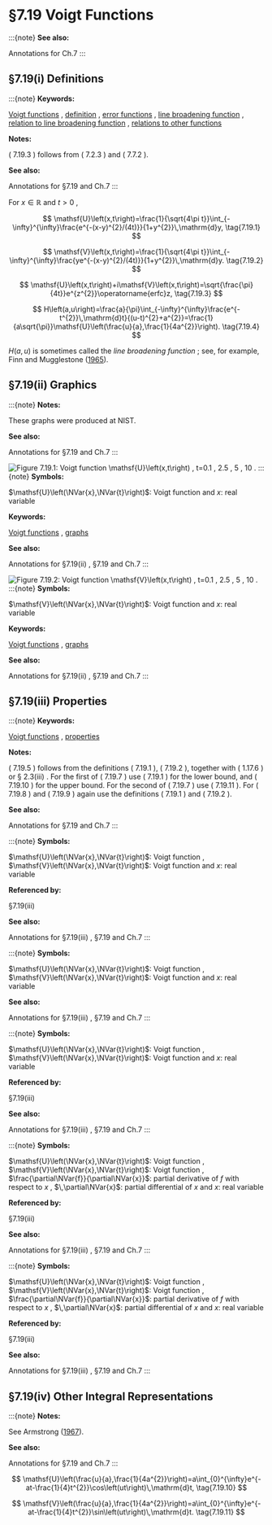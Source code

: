 # §7.19 Voigt Functions

:::{note}
**See also:**

Annotations for Ch.7
:::


## §7.19(i) Definitions

:::{note}
**Keywords:**

[Voigt functions](http://dlmf.nist.gov/search/search?q=Voigt%20functions) , [definition](http://dlmf.nist.gov/search/search?q=definition) , [error functions](http://dlmf.nist.gov/search/search?q=error%20functions) , [line broadening function](http://dlmf.nist.gov/search/search?q=line%20broadening%20function) , [relation to line broadening function](http://dlmf.nist.gov/search/search?q=relation%20to%20line%20broadening%20function) , [relations to other functions](http://dlmf.nist.gov/search/search?q=relations%20to%20other%20functions)

**Notes:**

( 7.19.3 ) follows from ( 7.2.3 ) and ( 7.7.2 ).

**See also:**

Annotations for §7.19 and Ch.7
:::

For $x\in\mathbb{R}$ and $t>0$ ,


<a id="E1"></a>
$$
\mathsf{U}\left(x,t\right)=\frac{1}{\sqrt{4\pi t}}\int_{-\infty}^{\infty}\frac{e^{-(x-y)^{2}/(4t)}}{1+y^{2}}\,\mathrm{d}y, \tag{7.19.1}
$$


<a id="E2"></a>
$$
\mathsf{V}\left(x,t\right)=\frac{1}{\sqrt{4\pi t}}\int_{-\infty}^{\infty}\frac{ye^{-(x-y)^{2}/(4t)}}{1+y^{2}}\,\mathrm{d}y. \tag{7.19.2}
$$


<a id="E3"></a>
$$
\mathsf{U}\left(x,t\right)+i\mathsf{V}\left(x,t\right)=\sqrt{\frac{\pi}{4t}}e^{z^{2}}\operatorname{erfc}z, \tag{7.19.3}
$$


<a id="E4"></a>
$$
H\left(a,u\right)=\frac{a}{\pi}\int_{-\infty}^{\infty}\frac{e^{-t^{2}}\,\mathrm{d}t}{(u-t)^{2}+a^{2}}=\frac{1}{a\sqrt{\pi}}\mathsf{U}\left(\frac{u}{a},\frac{1}{4a^{2}}\right). \tag{7.19.4}
$$

$H\left(a,u\right)$ is sometimes called the *line broadening function* ; see, for example, Finn and Mugglestone ([1965](./bib/F.html#bib802 "Tables of the line broadening function ⁢ H ( a , v )")).


## §7.19(ii) Graphics

:::{note}
**Notes:**

These graphs were produced at NIST.

**See also:**

Annotations for §7.19 and Ch.7
:::

<a id="F1"></a>

![Figure 7.19.1: Voigt function $\mathsf{U}\left(x,t\right)$ , $t=0.1$ , $2.5$ , $5$ , $10$ .](7/19/F1.png)
:::{note}
**Symbols:**

$\mathsf{U}\left(\NVar{x},\NVar{t}\right)$: Voigt function and $x$: real variable

**Keywords:**

[Voigt functions](http://dlmf.nist.gov/search/search?q=Voigt%20functions) , [graphs](http://dlmf.nist.gov/search/search?q=graphs)

**See also:**

Annotations for §7.19(ii) , §7.19 and Ch.7
:::

<a id="F2"></a>

![Figure 7.19.2: Voigt function $\mathsf{V}\left(x,t\right)$ , $t=0.1$ , $2.5$ , $5$ , $10$ .](7/19/F2.png)
:::{note}
**Symbols:**

$\mathsf{V}\left(\NVar{x},\NVar{t}\right)$: Voigt function and $x$: real variable

**Keywords:**

[Voigt functions](http://dlmf.nist.gov/search/search?q=Voigt%20functions) , [graphs](http://dlmf.nist.gov/search/search?q=graphs)

**See also:**

Annotations for §7.19(ii) , §7.19 and Ch.7
:::


## §7.19(iii) Properties

:::{note}
**Keywords:**

[Voigt functions](http://dlmf.nist.gov/search/search?q=Voigt%20functions) , [properties](http://dlmf.nist.gov/search/search?q=properties)

**Notes:**

( 7.19.5 ) follows from the definitions ( 7.19.1 ), ( 7.19.2 ), together with ( 1.17.6 ) or § 2.3(iii) . For the first of ( 7.19.7 ) use ( 7.19.1 ) for the lower bound, and ( 7.19.10 ) for the upper bound. For the second of ( 7.19.7 ) use ( 7.19.11 ). For ( 7.19.8 ) and ( 7.19.9 ) again use the definitions ( 7.19.1 ) and ( 7.19.2 ).

**See also:**

Annotations for §7.19 and Ch.7
:::

:::{note}
**Symbols:**

$\mathsf{U}\left(\NVar{x},\NVar{t}\right)$: Voigt function , $\mathsf{V}\left(\NVar{x},\NVar{t}\right)$: Voigt function and $x$: real variable

**Referenced by:**

§7.19(iii)

**See also:**

Annotations for §7.19(iii) , §7.19 and Ch.7
:::

:::{note}
**Symbols:**

$\mathsf{U}\left(\NVar{x},\NVar{t}\right)$: Voigt function , $\mathsf{V}\left(\NVar{x},\NVar{t}\right)$: Voigt function and $x$: real variable

**See also:**

Annotations for §7.19(iii) , §7.19 and Ch.7
:::

:::{note}
**Symbols:**

$\mathsf{U}\left(\NVar{x},\NVar{t}\right)$: Voigt function , $\mathsf{V}\left(\NVar{x},\NVar{t}\right)$: Voigt function and $x$: real variable

**Referenced by:**

§7.19(iii)

**See also:**

Annotations for §7.19(iii) , §7.19 and Ch.7
:::

:::{note}
**Symbols:**

$\mathsf{U}\left(\NVar{x},\NVar{t}\right)$: Voigt function , $\mathsf{V}\left(\NVar{x},\NVar{t}\right)$: Voigt function , $\frac{\partial\NVar{f}}{\partial\NVar{x}}$: partial derivative of $f$ with respect to $x$ , $\,\partial\NVar{x}$: partial differential of $x$ and $x$: real variable

**Referenced by:**

§7.19(iii)

**See also:**

Annotations for §7.19(iii) , §7.19 and Ch.7
:::

:::{note}
**Symbols:**

$\mathsf{U}\left(\NVar{x},\NVar{t}\right)$: Voigt function , $\mathsf{V}\left(\NVar{x},\NVar{t}\right)$: Voigt function , $\frac{\partial\NVar{f}}{\partial\NVar{x}}$: partial derivative of $f$ with respect to $x$ , $\,\partial\NVar{x}$: partial differential of $x$ and $x$: real variable

**Referenced by:**

§7.19(iii)

**See also:**

Annotations for §7.19(iii) , §7.19 and Ch.7
:::


## §7.19(iv) Other Integral Representations

:::{note}
**Notes:**

See Armstrong ([1967](./bib/index.html#bib131 "Spectrum line profiles: The Voigt function")).

**See also:**

Annotations for §7.19 and Ch.7
:::


<a id="E10"></a>
$$
\mathsf{U}\left(\frac{u}{a},\frac{1}{4a^{2}}\right)=a\int_{0}^{\infty}e^{-at-\frac{1}{4}t^{2}}\cos\left(ut\right)\,\mathrm{d}t, \tag{7.19.10}
$$


<a id="E11"></a>
$$
\mathsf{V}\left(\frac{u}{a},\frac{1}{4a^{2}}\right)=a\int_{0}^{\infty}e^{-at-\frac{1}{4}t^{2}}\sin\left(ut\right)\,\mathrm{d}t. \tag{7.19.11}
$$
